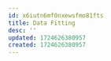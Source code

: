 ```yaml
---
id: x6iutn6mf0nxewsfmo81fts
title: Data Fitting
desc: ''
updated: 1724626380957
created: 1724626380957
---
```

